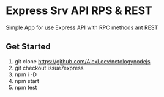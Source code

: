 # Express Srv API RPS & REST
Simple App for use Express API with RPC methods ant REST

## Get Started
1. git clone https://github.com/AlexLoev/netologynodejs
2. git checkout issue7express
3. npm i -D
4. npm start
5. npm test